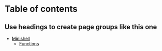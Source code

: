 # Table of contents

## Use headings to create page groups like this one​

* [Minishell](README.md)
    * [Functions](FUNCTIONS.md)
